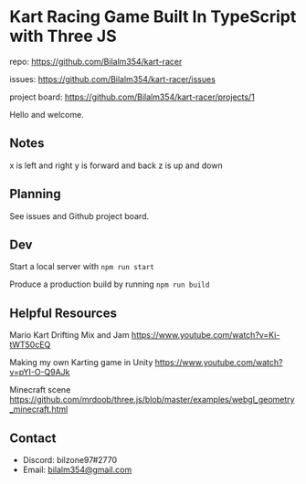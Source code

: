 # Kart Racing Game Built In TypeScript with Three JS

repo: https://github.com/Bilalm354/kart-racer

issues: https://github.com/Bilalm354/kart-racer/issues

project board: https://github.com/Bilalm354/kart-racer/projects/1

Hello and welcome.

## Notes

x is left and right
y is forward and back
z is up and down

## Planning

See issues and Github project board.

## Dev

Start a local server with
`npm run start`

Produce a production build by running
`npm run build`

## Helpful Resources

Mario Kart Drifting Mix and Jam
https://www.youtube.com/watch?v=Ki-tWT50cEQ

Making my own Karting game in Unity
https://www.youtube.com/watch?v=pYI-O-Q9AJk

Minecraft scene
https://github.com/mrdoob/three.js/blob/master/examples/webgl_geometry_minecraft.html

## Contact

-   Discord: bilzone97#2770
-   Email: bilalm354@gmail.com
